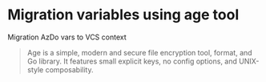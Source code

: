 # Migration variables using age tool
Migration AzDo vars to VCS context

> Age is a simple, modern and secure file encryption tool, format, and Go library. It features small explicit keys, no config options, and UNIX-style composability.